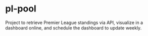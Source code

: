 # pl-pool
Project to retrieve Premier League standings via API, visualize in a dashboard online, and schedule the dashboard to update weekly.
